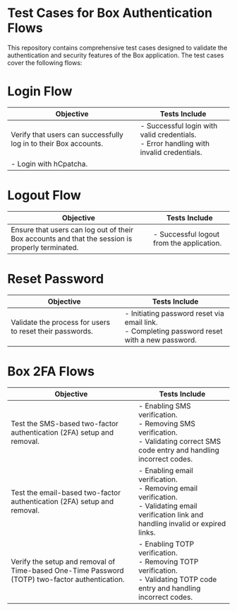 # Test Cases for Box Authentication Flows
This repository contains comprehensive test cases designed to validate the authentication and security features of the Box application. The test cases cover the following flows:

# Login Flow
|  Objective | Tests Include |
|----------|----------|
| Verify that users can successfully log in to their Box accounts. | - Successful login with valid credentials. <br>  - Error handling with invalid credentials. <br>
- Login with hCpatcha. | 

# Logout Flow
|  Objective | Tests Include |
|----------|----------|
| Ensure that users can log out of their Box accounts and that the session is properly terminated. | - Successful logout from the application.  | 

# Reset Password
|  Objective | Tests Include |
|----------|----------|
| Validate the process for users to reset their passwords. | - Initiating password reset via email link.  <br> - Completing password reset with a new password.  | 

# Box 2FA Flows
|  Objective | Tests Include |
|----------|----------|
|Test the SMS-based two-factor authentication (2FA) setup and removal. | - Enabling SMS verification. <br>  - Removing SMS verification. <br>  - Validating correct SMS code entry and handling incorrect codes. | 
|Test the email-based two-factor authentication (2FA) setup and removal.|- Enabling email verification. <br>  - Removing email verification. <br>  - Validating email verification link and handling invalid or expired links.|
|Verify the setup and removal of Time-based One-Time Password (TOTP) two-factor authentication.|- Enabling TOTP verification. <br>  - Removing TOTP verification. <br>  - Validating TOTP code entry and handling incorrect codes.|







